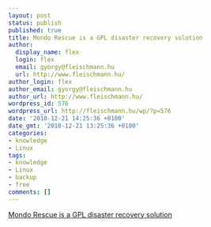 ```yaml
---
layout: post
status: publish
published: true
title: Mondo Rescue is a GPL disaster recovery solution
author:
  display_name: flex
  login: flex
  email: gyorgy@fleischmann.hu
  url: http://www.fleischmann.hu/
author_login: flex
author_email: gyorgy@fleischmann.hu
author_url: http://www.fleischmann.hu/
wordpress_id: 576
wordpress_url: http://fleischmann.hu/wp/?p=576
date: '2010-12-21 14:25:36 +0100'
date_gmt: '2010-12-21 13:25:36 +0100'
categories:
- knowledge
- Linux
tags:
- knowledge
- Linux
- backup
- free
comments: []
---
```

<p><a href="http://www.mondorescue.org/">Mondo Rescue is a GPL disaster recovery solution</a></p>
